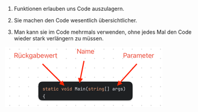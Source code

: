 1. Funktionen erlauben uns Code auszulagern.

2. Sie machen den Code wesentlich übersichtlicher.

3. Man kann sie im Code mehrmals verwenden, ohne jedes Mal den Code wieder stark verlängern zu müssen.


![Funktion](./img.png)

